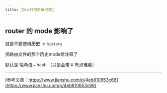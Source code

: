 ```yaml
---
title: 🐞Vue打包白屏问题🐞
---
```



## router 的 mode 影响了  

就是不要使用**历史** -> `history`

把路由文件的那个历史mode给注释了

默认是 哈希值~ hash （只是会带 # 有点难看）

---

[参考文章：https://www.jianshu.com/p/4eb810653c66](https://www.jianshu.com/p/4eb810653c66)   